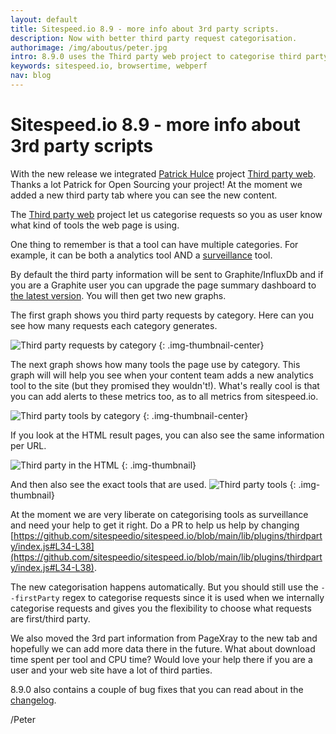 ```yaml
---
layout: default
title: Sitespeed.io 8.9 - more info about 3rd party scripts.
description: Now with better third party request categorisation.
authorimage: /img/aboutus/peter.jpg
intro: 8.9.0 uses the Third party web project to categorise third party requests. 
keywords: sitespeed.io, browsertime, webperf
nav: blog
---
```


# Sitespeed.io 8.9 - more info about 3rd party scripts

With the new release we integrated [Patrick Hulce](https://github.com/patrickhulce) project [Third party web](https://github.com/patrickhulce/third-party-web). Thanks a lot Patrick for Open Sourcing your project! At the moment we added a new third party tab where you can see the new content.

The [Third party web](https://github.com/patrickhulce/third-party-web) project let us categorise requests so you as user know what kind of tools the web page is using.

One thing to remember is that a tool can have multiple categories. For example, it can be both a analytics tool AND a [surveillance](https://en.wikipedia.org/wiki/Surveillance_capitalism) tool.

By default the third party information will be sent to Graphite/InfluxDb and if you are a Graphite user you can upgrade the page summary dashboard to [the latest version](https://github.com/sitespeedio/grafana-bootstrap-docker/blob/main/dashboards/graphite/PageSummary.json). You will then get two new graphs.

The first graph shows you third party requests by category. Here can you see how many requests each category generates.

![Third party requests by category]({{site.baseurl}}/img/8.9/thirdparty-requests-grafana.png)
{: .img-thumbnail-center}

The next graph shows how many tools the page use by category. This graph will will help you see when your content team adds a new analytics tool to the site (but they promised they wouldn't!). What's really cool is that you can add alerts to these metrics too, as to all metrics from sitespeed.io.

![Third party tools by category]({{site.baseurl}}/img/8.9/thirdparty-tools-grafana.png)
{: .img-thumbnail-center}

If you look at the HTML result pages, you can also see the same information per URL.

![Third party in the HTML]({{site.baseurl}}/img/8.9/thirdparty-html.png)
{: .img-thumbnail}

And then also see the exact tools that are used.
![Third party tools]({{site.baseurl}}/img/8.9/thirdparty-tools-html.png)
{: .img-thumbnail}

At the moment we are very liberate on categorising tools as surveillance and need your help to get it right. Do a PR to help us help by changing [https://github.com/sitespeedio/sitespeed.io/blob/main/lib/plugins/thirdparty/index.js#L34-L38](https://github.com/sitespeedio/sitespeed.io/blob/main/lib/plugins/thirdparty/index.js#L34-L38).

The new categorisation happens automatically. But you should still use the `--firstParty` regex to categorise requests since it is used when we internally categorise requests and gives you the flexibility to choose what requests are first/third party.

We also moved the 3rd part information from PageXray to the new tab and hopefully we can add more data there in the future. What about download time spent per tool and CPU time? Would love your help there if you are a user and your web site have a lot of third parties.

8.9.0 also contains a couple of bug fixes that you can read about in the [changelog](https://github.com/sitespeedio/sitespeed.io/blob/main/CHANGELOG.md).

/Peter
